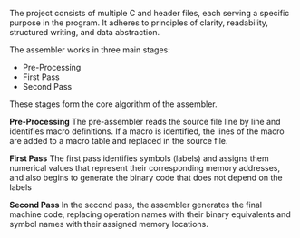 The project consists of multiple C and header files, each serving a specific purpose in the program. It adheres to principles of clarity, readability, structured writing, and data abstraction.

The assembler works in three main stages:

* Pre-Processing
* First Pass
* Second Pass

These stages form the core algorithm of the assembler.

**Pre-Processing**
The pre-assembler reads the source file line by line and identifies macro definitions. If a macro is identified, the lines of the macro are added to a macro table and replaced in the source file.

**First Pass**
The first pass identifies symbols (labels) and assigns them numerical values ​​that represent their corresponding memory addresses, and also begins to generate the binary code that does not depend on the labels

**Second Pass**
In the second pass, the assembler generates the final machine code, replacing operation names with their binary equivalents and symbol names with their assigned memory locations.
